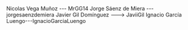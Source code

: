 Nicolas Vega Muñoz --- MrGG14
Jorge Sáenz de Miera --- jorgesaenzdemiera
Javier Gil Domínguez ---> JaviiGil 
Ignacio García Luengo---IgnacioGarciaLuengo
